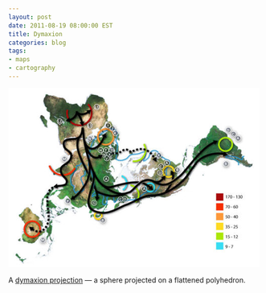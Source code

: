 ```yaml
---
layout: post
date: 2011-08-19 08:00:00 EST
title: Dymaxion
categories: blog
tags:
- maps
- cartography
---
```


<a href="http://en.wikipedia.org/wiki/Dymaxion_map"><img src="/images/post-images/dymaxion.jpg"/></a>

A [dymaxion projection](http://en.wikipedia.org/wiki/Dymaxion_map) &mdash; a sphere projected on a flattened polyhedron.
